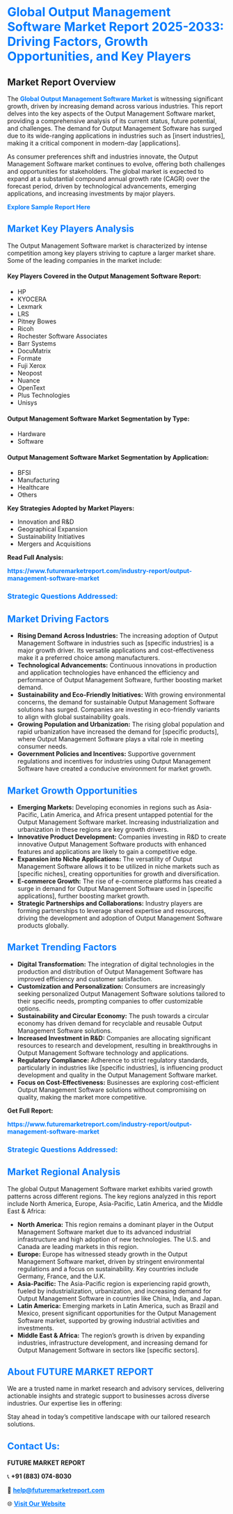 <h1 style="color: #007BFF;">Global Output Management Software Market Report 2025-2033: Driving Factors, Growth Opportunities, and Key Players</h1>

<section id="overview">
<h2>Market Report Overview</h2>
<p>The <a href="https://www.futuremarketreport.com/industry-report/output-management-software-market" style="color: #007BFF; text-decoration: none;"><strong>Global Output Management Software Market</strong></a> is witnessing significant growth, driven by increasing demand across various industries. This report delves into the key aspects of the Output Management Software market, providing a comprehensive analysis of its current status, future potential, and challenges. The demand for Output Management Software has surged due to its wide-ranging applications in industries such as [insert industries], making it a critical component in modern-day [applications].</p>
<p>As consumer preferences shift and industries innovate, the Output Management Software market continues to evolve, offering both challenges and opportunities for stakeholders. The global market is expected to expand at a substantial compound annual growth rate (CAGR) over the forecast period, driven by technological advancements, emerging applications, and increasing investments by major players.</p>
</section>

<section id="overview">
<p><a href="https://www.futuremarketreport.com/request-sample/reportId=50823" style="color: #007BFF; text-decoration: none;"><strong>Explore Sample Report Here</strong></a></p>
</section>

<section id="key-players">
<h2 style="color: #007BFF;">Market Key Players Analysis</h2>
<p>The Output Management Software market is characterized by intense competition among key players striving to capture a larger market share. Some of the leading companies in the market include:</p>
<h4>Key Players Covered in the Output Management Software Report:</h4>
<ul><li>HP</li><li>KYOCERA</li><li>Lexmark</li><li>LRS</li><li>Pitney Bowes</li><li>Ricoh</li><li>Rochester Software Associates</li><li>Barr Systems</li><li>DocuMatrix</li><li>Formate</li><li>Fuji Xerox</li><li>Neopost</li><li>Nuance</li><li>OpenText</li><li>Plus Technologies</li><li>Unisys</li></ul>
<h4>Output Management Software Market Segmentation by Type:</h4>
<ul><li>Hardware</li><li>Software</li></ul>

<h4>Output Management Software Market Segmentation by Application:</h4>
<ul><li>BFSI</li><li>Manufacturing</li><li>Healthcare</li><li>Others</li></ul>
<p><strong>Key Strategies Adopted by Market Players:</strong></p>
<ul>
<li>Innovation and R&D</li>
<li>Geographical Expansion</li>
<li>Sustainability Initiatives</li>
<li>Mergers and Acquisitions</li>
</ul>
</section>

<section>
<p><strong>Read Full Analysis: </strong></p><a href="https://www.futuremarketreport.com/industry-report/output-management-software-market" style="color: #007BFF; text-decoration: none;"><strong>https://www.futuremarketreport.com/industry-report/output-management-software-market</strong></a>
<h3 style="color: #007BFF;">Strategic Questions Addressed:</h3>
</section>

<section id="driving-factors">
<h2 style="color: #007BFF;">Market Driving Factors</h2>
<ul>
<li><strong>Rising Demand Across Industries:</strong> The increasing adoption of Output Management Software in industries such as [specific industries] is a major growth driver. Its versatile applications and cost-effectiveness make it a preferred choice among manufacturers.</li>
<li><strong>Technological Advancements:</strong> Continuous innovations in production and application technologies have enhanced the efficiency and performance of Output Management Software, further boosting market demand.</li>
<li><strong>Sustainability and Eco-Friendly Initiatives:</strong> With growing environmental concerns, the demand for sustainable Output Management Software solutions has surged. Companies are investing in eco-friendly variants to align with global sustainability goals.</li>
<li><strong>Growing Population and Urbanization:</strong> The rising global population and rapid urbanization have increased the demand for [specific products], where Output Management Software plays a vital role in meeting consumer needs.</li>
<li><strong>Government Policies and Incentives:</strong> Supportive government regulations and incentives for industries using Output Management Software have created a conducive environment for market growth.</li>
</ul>
</section>

<section id="growth-opportunities">
<h2 style="color: #007BFF;">Market Growth Opportunities</h2>
<ul>
<li><strong>Emerging Markets:</strong> Developing economies in regions such as Asia-Pacific, Latin America, and Africa present untapped potential for the Output Management Software market. Increasing industrialization and urbanization in these regions are key growth drivers.</li>
<li><strong>Innovative Product Development:</strong> Companies investing in R&D to create innovative Output Management Software products with enhanced features and applications are likely to gain a competitive edge.</li>
<li><strong>Expansion into Niche Applications:</strong> The versatility of Output Management Software allows it to be utilized in niche markets such as [specific niches], creating opportunities for growth and diversification.</li>
<li><strong>E-commerce Growth:</strong> The rise of e-commerce platforms has created a surge in demand for Output Management Software used in [specific applications], further boosting market growth.</li>
<li><strong>Strategic Partnerships and Collaborations:</strong> Industry players are forming partnerships to leverage shared expertise and resources, driving the development and adoption of Output Management Software products globally.</li>
</ul>
</section>

<section id="trending-factors">
<h2 style="color: #007BFF;">Market Trending Factors</h2>
<ul>
<li><strong>Digital Transformation:</strong> The integration of digital technologies in the production and distribution of Output Management Software has improved efficiency and customer satisfaction.</li>
<li><strong>Customization and Personalization:</strong> Consumers are increasingly seeking personalized Output Management Software solutions tailored to their specific needs, prompting companies to offer customizable options.</li>
<li><strong>Sustainability and Circular Economy:</strong> The push towards a circular economy has driven demand for recyclable and reusable Output Management Software solutions.</li>
<li><strong>Increased Investment in R&D:</strong> Companies are allocating significant resources to research and development, resulting in breakthroughs in Output Management Software technology and applications.</li>
<li><strong>Regulatory Compliance:</strong> Adherence to strict regulatory standards, particularly in industries like [specific industries], is influencing product development and quality in the Output Management Software market.</li>
<li><strong>Focus on Cost-Effectiveness:</strong> Businesses are exploring cost-efficient Output Management Software solutions without compromising on quality, making the market more competitive.</li>
</ul>
</section>

<section>
<p><strong>Get Full Report: </strong></p><a href="https://www.futuremarketreport.com/industry-report/output-management-software-market" style="color: #007BFF; text-decoration: none;"><strong>https://www.futuremarketreport.com/industry-report/output-management-software-market</strong></a>
<h3 style="color: #007BFF;">Strategic Questions Addressed:</h3>
</section>


<section id="regional-analysis">
<h2 style="color: #007BFF;">Market Regional Analysis</h2>
<p>The global Output Management Software market exhibits varied growth patterns across different regions. The key regions analyzed in this report include North America, Europe, Asia-Pacific, Latin America, and the Middle East & Africa:</p>
<ul>
<li><strong>North America:</strong> This region remains a dominant player in the Output Management Software market due to its advanced industrial infrastructure and high adoption of new technologies. The U.S. and Canada are leading markets in this region.</li>
<li><strong>Europe:</strong> Europe has witnessed steady growth in the Output Management Software market, driven by stringent environmental regulations and a focus on sustainability. Key countries include Germany, France, and the U.K.</li>
<li><strong>Asia-Pacific:</strong> The Asia-Pacific region is experiencing rapid growth, fueled by industrialization, urbanization, and increasing demand for Output Management Software in countries like China, India, and Japan.</li>
<li><strong>Latin America:</strong> Emerging markets in Latin America, such as Brazil and Mexico, present significant opportunities for the Output Management Software market, supported by growing industrial activities and investments.</li>
<li><strong>Middle East & Africa:</strong> The region’s growth is driven by expanding industries, infrastructure development, and increasing demand for Output Management Software in sectors like [specific sectors].</li>
</ul>
</section>

<footer>
<h2 style="color: #007BFF;">About FUTURE MARKET REPORT</h2>
<p>We are a trusted name in market research and advisory services, delivering actionable insights and strategic support to businesses across diverse industries. Our expertise lies in offering:</p>

<p>Stay ahead in today’s competitive landscape with our tailored research solutions.</p>

<h2 style="color: #007BFF;">Contact Us:</h2>
<p><strong>FUTURE MARKET REPORT</strong></p>
<p>📞 <strong>+91 (883) 074-8030</strong></p>
<p>📧 <strong><a href="mailto:help@futuremarketreport.com" style="color: #007BFF;">help@futuremarketreport.com</a></strong></p>
<p>🌐 <strong><a href="https://www.futuremarketreport.com/" style="color: #007BFF;">Visit Our Website</a></strong></p>
</footer>
